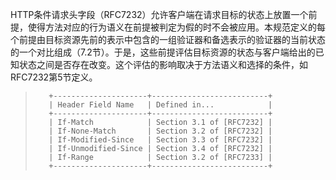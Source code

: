 HTTP条件请求头字段（RFC7232）允许客户端在请求目标的状态上放置一个前提，使得方法对应的行为语义在前提被判定为假的时不会被应用。本规范定义的每个前提由目标资源先前的表示中包含的一组验证器和备选表示的验证器的当前状态的一个对比组成（7.2节）。于是，这些前提评估目标资源的状态与客户端给出的已知状态之间是否存在改变。这个评估的影响取决于方法语义和选择的条件，如RFC7232第5节定义。

> ```
>    +---------------------+--------------------------+
>    | Header Field Name   | Defined in...            |
>    +---------------------+--------------------------+
>    | If-Match            | Section 3.1 of [RFC7232] |
>    | If-None-Match       | Section 3.2 of [RFC7232] |
>    | If-Modified-Since   | Section 3.3 of [RFC7232] |
>    | If-Unmodified-Since | Section 3.4 of [RFC7232] |
>    | If-Range            | Section 3.2 of [RFC7233] |
>    +---------------------+--------------------------+
> ```